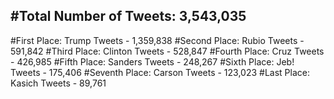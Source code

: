 #Total Number of Tweets: 3,543,035 
---
#First Place: Trump Tweets - 1,359,838
#Second Place: Rubio Tweets - 591,842
#Third Place: Clinton Tweets - 528,847
#Fourth Place: Cruz Tweets - 426,985
#Fifth Place: Sanders Tweets - 248,267
#Sixth Place: Jeb! Tweets - 175,406
#Seventh Place: Carson Tweets - 123,023
#Last Place: Kasich Tweets - 89,761
